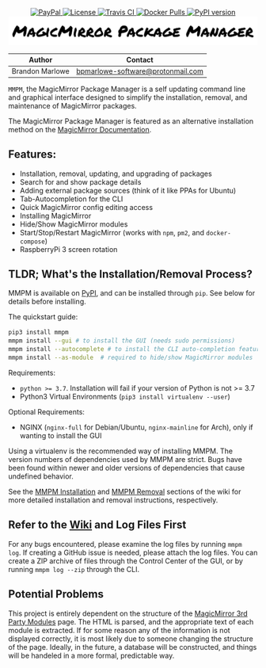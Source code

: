 <p align="center">
  <!-- badges start -->
  <a href="https://www.paypal.com/cgi-bin/webscr?cmd=_donations&business=L2ML7F8DTMAT2&currency_code=USD&source=ur" target="_blank">
    <img src="https://img.shields.io/badge/Donate-PayPal-green.svg" alt="PayPal">
  </a>
  <a href="http://choosealicense.com/licenses/mit" target="_blank">
    <img src="https://img.shields.io/badge/license-MIT-blue.svg" alt="License">
  </a>
  <a href="https://travis-ci.org/github/Bee-Mar/mmpm" target="_blank">
    <img src="https://travis-ci.org/Bee-Mar/mmpm.svg?branch=master" alt="Travis CI">
  </a>
  <a href="https://hub.docker.com/r/karsten13/mmpm" target="_blank">
    <img src="https://img.shields.io/docker/pulls/karsten13/mmpm.svg" alt="Docker Pulls">
  </a>
  <a href="https://pypi.org/project/mmpm" target="_blank">
    <img src="https://img.shields.io/pypi/v/mmpm.svg" alt="PyPI version">
  </a>
  <!-- badges end -->

  <!-- main title/logo -->
  <a href="https://www.paypal.com/cgi-bin/webscr?cmd=_donations&business=L2ML7F8DTMAT2&currency_code=USD&source=ur" target="_blank">
    <img src="assets/MagicMirrorPackageManager.png" alt="MagicMirror Package Manager">
  </a>
</p>

| Author          | Contact                           |
| --------------- | --------------------------------- |
| Brandon Marlowe | bpmarlowe-software@protonmail.com |

`MMPM`, the MagicMirror Package Manager is a self updating command line and graphical interface designed to simplify the installation, removal, and maintenance of MagicMirror packages.

The MagicMirror Package Manager is featured as an alternative installation method on the [MagicMirror Documentation](https://docs.magicmirror.builders/getting-started/installation.html#alternative-installation-methods).

## Features:

- Installation, removal, updating, and upgrading of packages
- Search for and show package details
- Adding external package sources (think of it like PPAs for Ubuntu)
- Tab-Autocompletion for the CLI
- Quick MagicMirror config editing access
- Installing MagicMirror
- Hide/Show MagicMirror modules
- Start/Stop/Restart MagicMirror (works with `npm`, `pm2`, and `docker-compose`)
- RaspberryPi 3 screen rotation

## TLDR; What's the Installation/Removal Process?

MMPM is available on [PyPI](https://pypi.org/project/mmpm), and can be installed through `pip`. See below for details before installing.

The quickstart guide:

``` sh
pip3 install mmpm
mmpm install --gui # to install the GUI (needs sudo permissions)
mmpm install --autocomplete # to install the CLI auto-completion feature
mmpm install --as-module  # required to hide/show MagicMirror modules
```

Requirements:

- `python >= 3.7`. Installation will fail if your version of Python is not >= 3.7
- Python3 Virtual Environments (`pip3 install virtualenv --user`)

Optional Requirements:

- NGINX (`nginx-full` for Debian/Ubuntu, `nginx-mainline` for Arch), only if wanting to install the GUI

Using a virtualenv is the recommended way of installing MMPM. The version numbers of dependencies used by
MMPM are strict. Bugs have been found within newer and older versions of dependencies that cause undefined behavior.

See the [MMPM Installation](https://github.com/Bee-Mar/mmpm/wiki/MMPM-Installation) and [MMPM Removal](https://github.com/Bee-Mar/mmpm/wiki/MMPM-Removal) sections of the wiki for more detailed installation and removal instructions, respectively.

## Refer to the [Wiki](https://github.com/Bee-Mar/mmpm/wiki) and Log Files First

For any bugs encountered, please examine the log files by running `mmpm log`. If creating a GitHub issue
is needed, please attach the log files. You can create a ZIP archive of files through the Control
Center of the GUI, or by running `mmpm log --zip` through the CLI.

## Potential Problems

This project is entirely dependent on the structure of the [MagicMirror 3rd Party
Modules](https://github.com/MichMich/MagicMirror/wiki/3rd-Party-Modules) page. The HTML is parsed,
and the appropriate text of each module is extracted. If for some reason any of the information is
not displayed correctly, it is most likely due to someone changing the structure of the page.
Ideally, in the future, a database will be constructed, and things will be handeled in a more
formal, predictable way.
